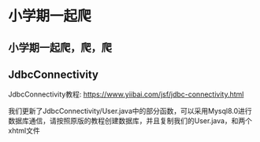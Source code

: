 # 小学期一起爬
 小学期一起爬，爬，爬
----
## JdbcConnectivity
JdbcConnectivity教程: https://www.yiibai.com/jsf/jdbc-connectivity.html

我们更新了JdbcConnectivity/User.java中的部分函数，可以采用Mysql8.0进行数据库通信，请按照原版的教程创建数据库，并且复制我们的User.java，和两个xhtml文件
